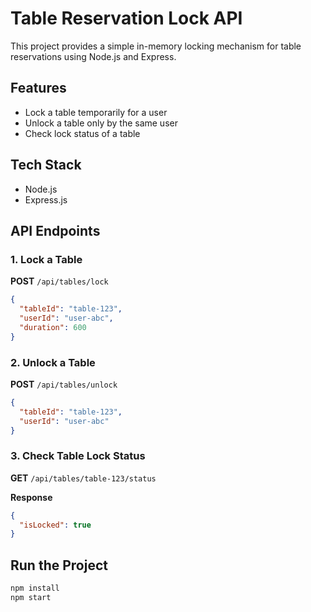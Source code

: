 # Table Reservation Lock API

This project provides a simple in-memory locking mechanism for table reservations using Node.js and Express.

## Features

- Lock a table temporarily for a user
- Unlock a table only by the same user
- Check lock status of a table

## Tech Stack

- Node.js
- Express.js

## API Endpoints

### 1. Lock a Table

**POST** `/api/tables/lock`

```json
{
  "tableId": "table-123",
  "userId": "user-abc",
  "duration": 600
}
```

### 2. Unlock a Table

**POST** `/api/tables/unlock`

```json
{
  "tableId": "table-123",
  "userId": "user-abc"
}
```

### 3. Check Table Lock Status

**GET** `/api/tables/table-123/status`

**Response**

```json
{
  "isLocked": true
}
```

## Run the Project

```bash
npm install
npm start
```